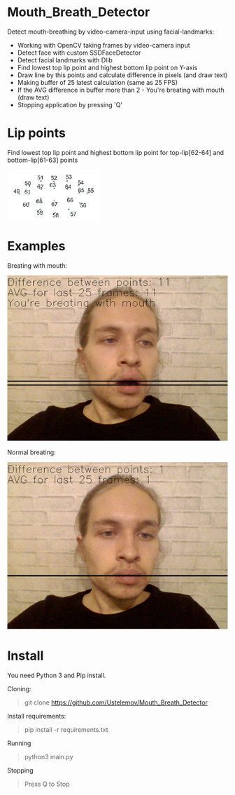 # Mouth_Breath_Detector
Detect mouth-breathing by video-camera-input using facial-landmarks:
- Working with OpenCV taking frames by video-camera input
- Detect face with custom SSDFaceDetector
- Detect facial landmarks with Dlib
- Find lowest top lip point and highest bottom lip point on Y-axis
- Draw line by this points and calculate difference in pixels (and draw text)
- Making buffer of 25 latest calculation (same as 25 FPS)
- If the AVG difference in buffer more than 2 - You're breating with mouth (draw text)
- Stopping application by pressing 'Q'

# Lip points

Find lowest top lip point and highest bottom lip point for top-lip[62-64] and bottom-lip[61-63] points

![Lip-points](images/lip_points.png)

# Examples
Breating with mouth:

![Breating-with-mouth](images/Breating-With-Mouth.png)

Normal breating:

![Normal-Breating](images/Normal-Breathing.png)

# Install

You need Python 3 and Pip install.

Cloning:

>git clone https://github.com/Ustelemov/Mouth_Breath_Detector

Install requirements:

>pip install -r requirements.txt

Running 

>python3 main.py

Stopping

>Press Q to Stop